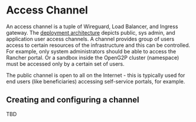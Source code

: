 # Access Channel

An access channel is a tuple of Wireguard, Load Balancer, and Ingress gateway.  The [deployment architecture](../../) depicts public, sys admin, and application user access channels. A channel provides group of users access to certain resources of the infrastructure and this can be controlled.  For example, only system administrators should be able to access the Rancher portal.  Or a sandbox inside the OpenG2P cluster (namespace) must be accessed only by a certain set of users.

The public channel is open to all on the Internet - this is typically used for end users (like beneficiaries) accessing self-service portals, for example.

## Creating and configuring a channel

TBD



